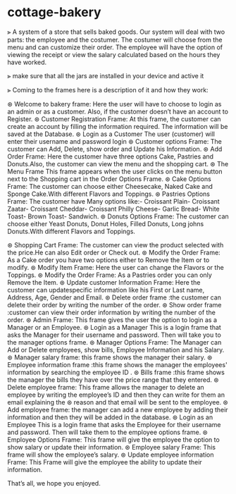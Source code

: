 # cottage-bakery
⫸ A system of a store that sells baked goods. Our system will deal with two parts: the employee  and the costumer. The costumer will choose from the menu and can customize their order. The employee will have the option of viewing the receipt or view the salary calculated based on the hours  they have worked.

⫸ make sure that all the jars are installed in your device and active it


⫸ Coming to the frames here is a description of it and how they work:

⊛ Welcome to bakery frame: Here the user will have to choose to login as an admin or as a customer. Also, if the customer doesn’t have an account to Register.
⊛ Customer Registration Frame: At this frame, the customer can create an account by filling the information required. The information will be saved at the Database.
⊛ Login as a Customer The user (customer) will enter their username and password login
⊛ Customer options Frame: The customer can Add, Delete, show order and Update his Information.
⊛ Add Order Frame: Here the customer have three options Cake, Pastries and Donuts.Also, the customer can view the menu and the shopping cart.
⊛ The Menu Frame This frame appears when the user clicks on the menu button next to the  Shopping cart in the Order Options Frame.
⊛ Cake Options Frame: The customer can choose either Cheesecake, Naked Cake and Sponge Cake.With different Flavors and Toppings.
⊛ Pastries Options Frame: The customer have Many options like:- Croissant Plain- Croissant Zaatar- Croissant Cheddar- Croissant Philly Cheese- Garlic Bread- White Toast- Brown Toast- Sandwich.
⊛ Donuts Options Frame: The customer can choose either Yeast Donuts, Donut Holes, Filled Donuts, Long johns Donuts.With different Flavors and Toppings.

⊛ Shopping Cart Frame: The customer can view the product selected with the price.He can also Edit order or Check out.
⊛ Modify the Order Frame: As a Cake order you have two options either to Remove the Item or to modify.
⊛ Modify Item Frame: Here the user can change the Flavors or the Toppings.
⊛ Modify the Order Frame: As a Pastries order you can only Remove the Item.
⊛ Update customer Information Frame: Here the customer can updatespecific information like his First or Last name, Address, Age, Gender and Email.
⊛ Delete order frame :the customer can delete their order by writing the number of the order.
⊛ Show order frame :customer can view their order information by writing the number of the order.
⊛ Admin Frame: This frame gives the user the option to login as a Manager or an Employee.
⊛ Login as a Manager This is a login frame that asks the Manager for their username and password. Then will take you to the manager options frame.
⊛ Manager Options Frame: The Manager can Add or Delete employees, show bills, Employee Information and his Salary.
⊛ Manager salary frame: this frame shows the manager their salary.
⊛ Employee information frame :this frame shows the manager the employees' information by searching the employee ID .
⊛ Bills frame :this frame shows the manager the bills they have over the price range that they entered.
⊛ Delete employee frame: This frame allows the manager to delete an employee by writing the employee’s ID and then they can write for them an email explaining the ⊛ reason and that email will be sent to the employee.
⊛ Add employee frame: the manager can add a new employee by adding their information and then they will be added in the database.
⊛ Login as an Employee This is a login frame that asks the Employee for their username and password. Then will take them to the employee options frame.
⊛ Employee Options Frame: This frame will give the employee the option to show salary or update their information.
⊛ Employee salary Frame: This frame will show the employee’s salary.
⊛ Update employee information Frame: This Frame will give the employee the ability to update their information.

That’s all, we hope you enjoyed.
